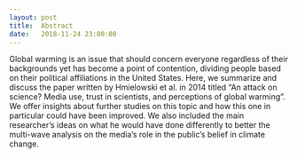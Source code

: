 ```yaml
---
layout: post
title:  Abstract
date:   2018-11-24 23:00:00
---
```

Global warming is an issue that should concern everyone regardless of their backgrounds yet has become a point of contention, dividing people based on their political affiliations in the United States. Here, we summarize and discuss the paper written by Hmielowski et al. in 2014 titled “An attack on science? Media use, trust in scientists, and perceptions of global warming”. We offer insights about further studies on this topic and how this one in particular could have been improved. We also included the main researcher’s ideas on what he would have done differently to better the multi-wave analysis on the media’s role in the public’s belief in climate change.
